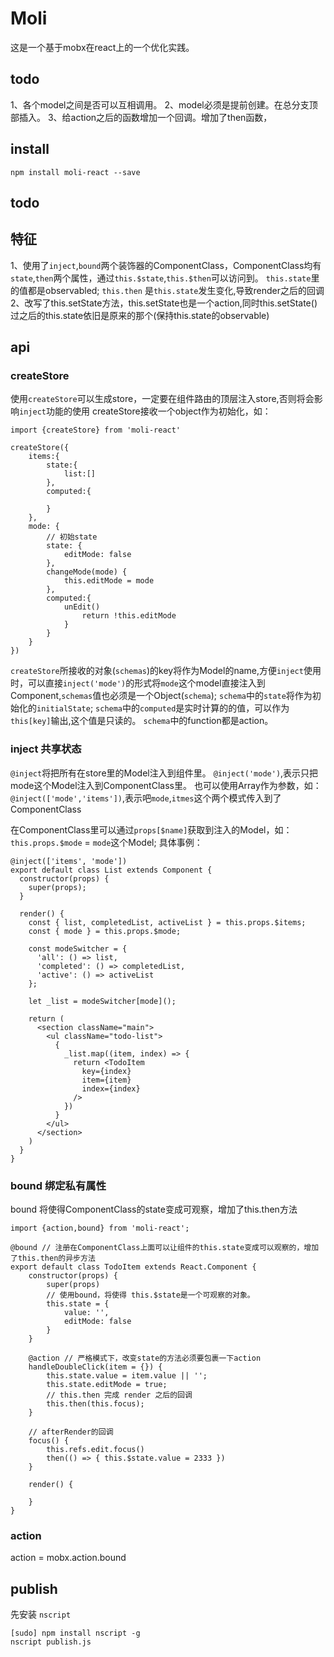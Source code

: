 # Moli
这是一个基于mobx在react上的一个优化实践。

## todo
1、各个model之间是否可以互相调用。
2、model必须是提前创建。在总分支顶部插入。
3、给action之后的函数增加一个回调。增加了then函数，

## install

```
npm install moli-react --save
```

## todo



## 特征
1、使用了`inject`,`bound`两个装饰器的ComponentClass，ComponentClass均有`state`,`then`两个属性，通过`this.$state`,`this.$then`可以访问到。
`this.state`里的值都是observabled;
`this.then` 是`this.state`发生变化,导致render之后的回调
2、改写了this.setState方法，this.setState也是一个action,同时this.setState()过之后的this.state依旧是原来的那个(保持this.state的observable)

## api
### createStore 
使用`createStore`可以生成store，一定要在组件路由的顶层注入store,否则将会影响`inject`功能的使用
createStore接收一个object作为初始化，如：
```
import {createStore} from 'moli-react'

createStore({
    items:{
        state:{
            list:[]
        },
        computed:{
            
        }
    },
    mode: {
        // 初始state
        state: {
            editMode: false
        },
        changeMode(mode) {
            this.editMode = mode
        },
        computed:{
            unEdit()
                return !this.editMode
            }
        }
    }
})
```
`createStore`所接收的对象(`schemas`)的key将作为Model的name,方便`inject`使用时，可以直接`inject('mode')`的形式将`mode`这个model直接注入到Component,`schemas`值也必须是一个Object(`schema`);
`schema`中的`state`将作为初始化的`initialState`;
`schema`中的`computed`是实时计算的的值，可以作为`this[key]`输出,这个值是只读的。
`schema`中的function都是action。

### inject 共享状态
`@inject`将把所有在store里的Model注入到组件里。
`@inject('mode')`,表示只把mode这个Model注入到ComponentClass里。
也可以使用Array作为参数，如：
`@inject(['mode','items'])`,表示吧`mode`,`itmes`这个两个模式传入到了ComponentClass

在ComponentClass里可以通过`props[$name]`获取到注入的Model，如：`this.props.$mode` = `mode`这个Model;
具体事例：
```React
@inject(['items', 'mode'])
export default class List extends Component {
  constructor(props) {
    super(props);
  }

  render() {
    const { list, completedList, activeList } = this.props.$items;
    const { mode } = this.props.$mode;

    const modeSwitcher = {
      'all': () => list,
      'completed': () => completedList,
      'active': () => activeList
    };

    let _list = modeSwitcher[mode]();

    return (
      <section className="main">
        <ul className="todo-list">
          {
            _list.map((item, index) => {
              return <TodoItem
                key={index}
                item={item}
                index={index}
              />
            })
          }
        </ul>
      </section>
    )
  }
}
```

### bound 绑定私有属性
bound 将使得ComponentClass的state变成可观察，增加了this.then方法

```
import {action,bound} from 'moli-react';

@bound // 注册在ComponentClass上面可以让组件的this.state变成可以观察的，增加了this.then的异步方法
export default class TodoItem extends React.Component {
    constructor(props) {
        super(props)
        // 使用bound，将使得 this.$state是一个可观察的对象。
        this.state = {
            value: '',
            editMode: false
        }
    }
    
    @action // 严格模式下，改变state的方法必须要包裹一下action
    handleDoubleClick(item = {}) {
        this.state.value = item.value || '';
        this.state.editMode = true;
        // this.then 完成 render 之后的回调
        this.then(this.focus);
    }

    // afterRender的回调
    focus() {
        this.refs.edit.focus()
        then(() => { this.$state.value = 2333 })
    }

    render() {

    }
}
 ```

### action 

action = mobx.action.bound

## publish

先安装 `nscript`
```
[sudo] npm install nscript -g
nscript publish.js
```
